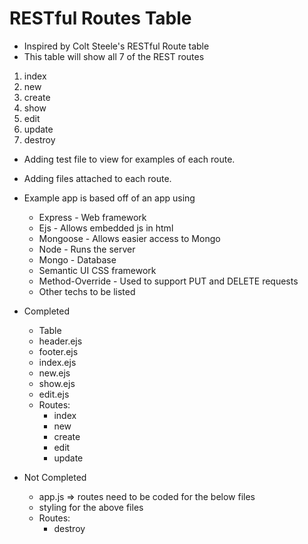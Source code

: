 # RESTful Routes Table

- Inspired by Colt Steele's RESTful Route table
- This table will show all 7 of the REST routes
1. index
2. new
3. create
4. show
5. edit
6. update
7. destroy

- Adding test file to view for examples of each route.
- Adding files attached to each route.
- Example app is based off of an app using
  * Express - Web framework
  * Ejs - Allows embedded js in html
  * Mongoose - Allows easier access to Mongo
  * Node - Runs the server
  * Mongo - Database
  * Semantic UI CSS framework
  * Method-Override - Used to support PUT and DELETE requests
  * Other techs to be listed
  

- Completed
  * Table
  * header.ejs
  * footer.ejs
  * index.ejs
  * new.ejs
  * show.ejs
  * edit.ejs
  * Routes:
    * index
    * new
    * create
    * edit
    * update
  
 
- Not Completed
  * app.js => routes need to be coded for the below files    
  * styling for the above files
  * Routes:    
    * destroy
  
